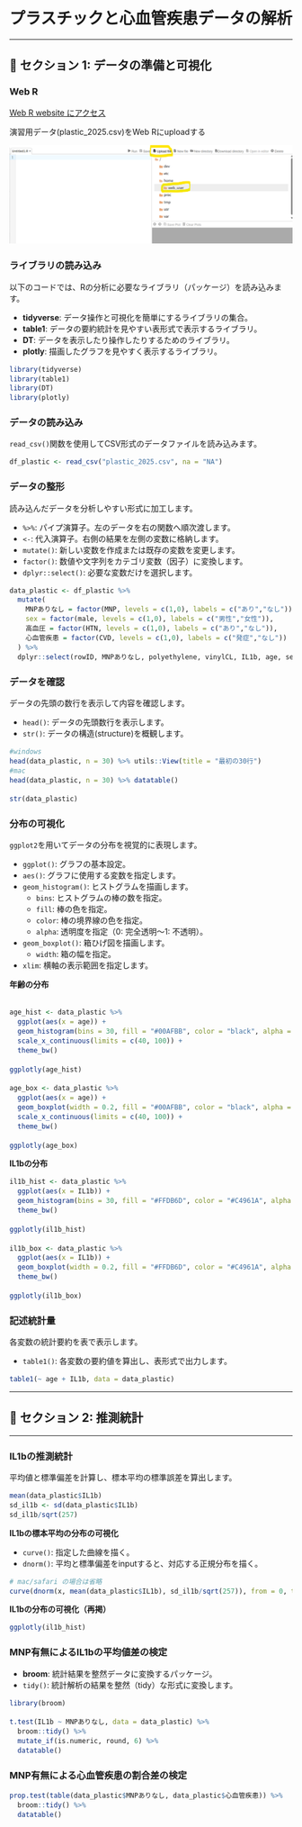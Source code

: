 
# プラスチックと心血管疾患データの解析

---

## 📌 セクション 1: データの準備と可視化

### Web R 

<a href="https://webr.r-wasm.org/latest/" target="_blank">Web R website にアクセス</a>

演習用データ(plastic_2025.csv)をWeb Rにuploadする

<img src="images/file upload on web R.png" alt="WebRにデータをupload" width="600px">


### ライブラリの読み込み

以下のコードでは、Rの分析に必要なライブラリ（パッケージ）を読み込みます。

- **tidyverse**: データ操作と可視化を簡単にするライブラリの集合。
- **table1**: データの要約統計を見やすい表形式で表示するライブラリ。
- **DT**: データを表示したり操作したりするためのライブラリ。
- **plotly**: 描画したグラフを見やすく表示するライブラリ。
    
```R
library(tidyverse)
library(table1)
library(DT)
library(plotly)
```

### データの読み込み

`read_csv()`関数を使用してCSV形式のデータファイルを読み込みます。

```R
df_plastic <- read_csv("plastic_2025.csv", na = "NA")
```

### データの整形

読み込んだデータを分析しやすい形式に加工します。

- `%>%`: パイプ演算子。左のデータを右の関数へ順次渡します。
- `<-`: 代入演算子。右側の結果を左側の変数に格納します。
- `mutate()`: 新しい変数を作成または既存の変数を変更します。
- `factor()`: 数値や文字列をカテゴリ変数（因子）に変換します。
- `dplyr::select()`: 必要な変数だけを選択します。

```R
data_plastic <- df_plastic %>% 
  mutate(
    MNPありなし = factor(MNP, levels = c(1,0), labels = c("あり","なし")),
    sex = factor(male, levels = c(1,0), labels = c("男性","女性")),
    高血圧 = factor(HTN, levels = c(1,0), labels = c("あり","なし")),
    心血管疾患 = factor(CVD, levels = c(1,0), labels = c("発症","なし"))
  ) %>%
  dplyr::select(rowID, MNPありなし, polyethylene, vinylCL, IL1b, age, sex, 高血圧, 心血管疾患)
```

### データを確認

データの先頭の数行を表示して内容を確認します。
- `head()`: データの先頭数行を表示します。
- `str()`: データの構造(structure)を概観します。

```R
#windows
head(data_plastic, n = 30) %>% utils::View(title = "最初の30行")
#mac
head(data_plastic, n = 30) %>% datatable()

str(data_plastic)
```

### 分布の可視化

`ggplot2`を用いてデータの分布を視覚的に表現します。

- `ggplot()`: グラフの基本設定。
- `aes()`: グラフに使用する変数を指定します。
- `geom_histogram()`: ヒストグラムを描画します。
  - `bins`: ヒストグラムの棒の数を指定。
  - `fill`: 棒の色を指定。
  - `color`: 棒の境界線の色を指定。
  - `alpha`: 透明度を指定（0: 完全透明〜1: 不透明）。
- `geom_boxplot()`: 箱ひげ図を描画します。
  - `width`: 箱の幅を指定。
- `xlim`: 横軸の表示範囲を指定します。

**年齢の分布**

```R

age_hist <- data_plastic %>% 
  ggplot(aes(x = age)) +
  geom_histogram(bins = 30, fill = "#00AFBB", color = "black", alpha = 0.6) +
  scale_x_continuous(limits = c(40, 100)) +
  theme_bw()

ggplotly(age_hist)

age_box <- data_plastic %>% 
  ggplot(aes(x = age)) +
  geom_boxplot(width = 0.2, fill = "#00AFBB", color = "black", alpha = 0.6) +
  scale_x_continuous(limits = c(40, 100)) +
  theme_bw()

ggplotly(age_box)
```

**IL1bの分布**

```R
il1b_hist <- data_plastic %>% 
  ggplot(aes(x = IL1b)) +
  geom_histogram(bins = 30, fill = "#FFDB6D", color = "#C4961A", alpha = 0.6) +
  theme_bw()

ggplotly(il1b_hist)

il1b_box <- data_plastic %>% 
  ggplot(aes(x = IL1b)) +
  geom_boxplot(width = 0.2, fill = "#FFDB6D", color = "#C4961A", alpha = 0.6) +
  theme_bw()

ggplotly(il1b_box)
```
### 記述統計量
各変数の統計要約を表で表示します。
- `table1()`: 各変数の要約値を算出し、表形式で出力します。

```R
table1(~ age + IL1b, data = data_plastic)
```
---

## 📌 セクション 2: 推測統計
---

### IL1bの推測統計

平均値と標準偏差を計算し、標本平均の標準誤差を算出します。

```R
mean(data_plastic$IL1b)
sd_il1b <- sd(data_plastic$IL1b)
sd_il1b/sqrt(257)
```

**IL1bの標本平均の分布の可視化**
- `curve()`: 指定した曲線を描く。
- `dnorm()`: 平均と標準偏差をinputすると、対応する正規分布を描く。

```R
# mac/safari の場合は省略
curve(dnorm(x, mean(data_plastic$IL1b), sd_il1b/sqrt(257)), from = 0, to = 1500)
```
**IL1bの分布の可視化（再掲）**

```R
ggplotly(il1b_hist)
```

### MNP有無によるIL1bの平均値差の検定

- **broom**: 統計結果を整然データに変換するパッケージ。
- `tidy()`: 統計解析の結果を整然（tidy）な形式に変換します。

```R
library(broom)

t.test(IL1b ~ MNPありなし, data = data_plastic) %>% 
  broom::tidy() %>% 
  mutate_if(is.numeric, round, 6) %>% 
  datatable()
```

### MNP有無による心血管疾患の割合差の検定

```R
prop.test(table(data_plastic$MNPありなし, data_plastic$心血管疾患)) %>% 
  broom::tidy() %>% 
  datatable()
```
